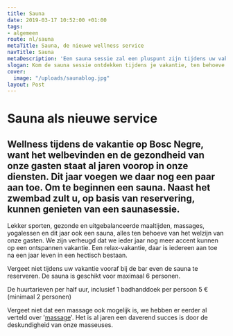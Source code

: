 ```yaml
---
title: Sauna
date: 2019-03-17 10:52:00 +01:00
tags:
- algemeen
route: nl/sauna
metaTitle: Sauna, de nieuwe wellness service
navTitle: Sauna
metaDescription: 'Een sauna sessie zal een pluspunt zijn tijdens uw vakantie '
slogan: Kom de sauna sessie ontdekken tijdens je vakantie, ten behoeve van het welzijn
cover:
  image: "/uploads/saunablog.jpg"
layout: Post
---
```


# Sauna als nieuwe service 

## Wellness tijdens de vakantie op Bosc Negre, want het welbevinden en de gezondheid van onze gasten staat al jaren voorop in onze diensten. Dit jaar voegen we daar nog een paar aan toe. Om te beginnen een sauna. Naast het zwembad zult u, op basis van reservering, kunnen genieten van een saunasessie.

Lekker sporten, gezonde en uitgebalanceerde maaltijden, massages, yogalessen en dit jaar ook een sauna, alles ten behoeve van het welzijn van onze gasten. We zijn verheugd dat we ieder jaar nog meer accent kunnen op een ontspannen vakantie. 
Een relax-vakantie, daar is iedereen aan toe na een jaar leven in een hectisch bestaan. 

Vergeet niet tijdens uw vakantie vooraf bij de bar even de sauna te reserveren. 
De sauna is geschikt voor maximaal 6 personen.

De huurtarieven per half uur, inclusief 1 badhanddoek per persoon 5 € (minimaal 2 personen)

Vergeet niet dat een massage ook mogelijk is, we hebben er eerder al verteld over '[massage](https://www.boscnegre-vacances.com/nl/onthaasten/)'. Het is al jaren een daverend succes is door de deskundigheid van onze masseuses. 


 
